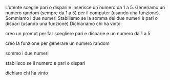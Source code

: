 L’utente sceglie pari o dispari e inserisce un numero da 1 a 5.
Generiamo un numero random (sempre da 1 a 5) per il computer (usando una funzione).
Sommiamo i due numeri
Stabiliamo se la somma dei due numeri è pari o dispari (usando una funzione)
Dichiariamo chi ha vinto.

creo un prompt per far scegliere pari e disparie e un numero da 1 a 5

creo la funzione per generare un numero random

sommo i due numeri

stabilisco se il numero e pari o dispari

dichiaro chi ha vinto